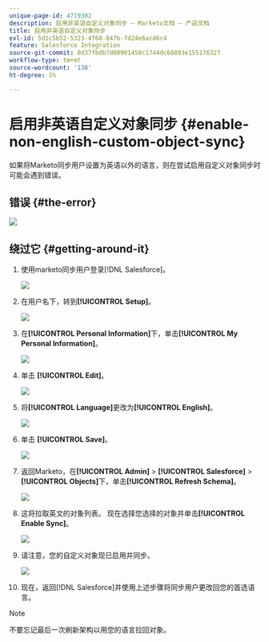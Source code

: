 ```yaml
---
unique-page-id: 4719302
description: 启用非英语自定义对象同步 — Marketo文档 — 产品文档
title: 启用非英语自定义对象同步
exl-id: 5d1c5b52-5323-4f68-847b-7d24e6acd6c4
feature: Salesforce Integration
source-git-commit: 0d37fbdb7d08901458c1744dc68893e155176327
workflow-type: tm+mt
source-wordcount: '138'
ht-degree: 1%

---
```


# 启用非英语自定义对象同步 {#enable-non-english-custom-object-sync}

如果将Marketo同步用户设置为英语以外的语言，则在尝试启用自定义对象同步时可能会遇到错误。

## 错误 {#the-error}

![](assets/image2014-12-10-13-3a17-3a51.png)

## 绕过它 {#getting-around-it}

1. 使用marketo同步用户登录[!DNL Salesforce]。

   ![](assets/image2014-12-10-13-3a18-3a1.png)

1. 在用户名下，转到&#x200B;**[!UICONTROL Setup]**。

   ![](assets/image2014-12-10-13-3a18-3a11.png)

1. 在&#x200B;**[!UICONTROL Personal Information]**&#x200B;下，单击&#x200B;**[!UICONTROL My Personal Information]**。

   ![](assets/image2014-12-10-13-3a18-3a22.png)

1. 单击 **[!UICONTROL Edit]**。

   ![](assets/image2014-12-10-13-3a18-3a32.png)

1. 将&#x200B;**[!UICONTROL Language]**&#x200B;更改为&#x200B;**[!UICONTROL English]**。

   ![](assets/image2014-12-10-13-3a18-3a45.png)

1. 单击 **[!UICONTROL Save]**。

   ![](assets/image2014-12-10-13-3a18-3a55.png)

1. 返回Marketo，在&#x200B;**[!UICONTROL Admin]** > **[!UICONTROL Salesforce]** > **[!UICONTROL Objects]**&#x200B;下，单击&#x200B;**[!UICONTROL Refresh Schema]**。

   ![](assets/image2014-12-10-13-3a19-3a6.png)

1. 这将拉取英文的对象列表。 现在选择您选择的对象并单击&#x200B;**[!UICONTROL Enable Sync]**。

   ![](assets/image2014-12-10-13-3a19-3a16.png)

1. 请注意，您的自定义对象现已启用并同步。

   ![](assets/image2014-12-10-13-3a19-3a26.png)

1. 现在，返回[!DNL Salesforce]并使用上述步骤将同步用户更改回您的首选语言。

>[!NOTE]
>
>不要忘记最后一次刷新架构以用您的语言拉回对象。
